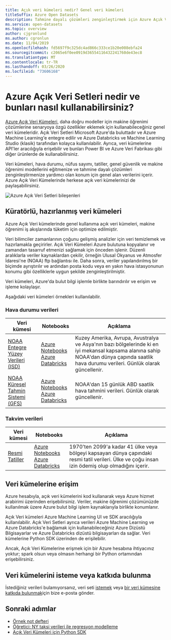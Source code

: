 ```yaml
---
title: Açık veri kümeleri nedir? Genel veri kümeleri
titleSuffix: Azure Open Datasets
description: Tahmine dayalı çözümleri zenginleştirmek için Azure Açık Veri kümeleri, hava durumu, nüfus sayımı, tatiller ve konum gibi genel etki alanından seçilmiş veri kümeleri hakkında bilgi edinin.
ms.service: open-datasets
ms.topic: overview
author: cjgronlund
ms.author: cgronlun
ms.date: 11/04/2019
ms.openlocfilehash: fd5697f9c325dc4ad866c333ce1b20e008ebfa24
ms.sourcegitcommit: c2065e6f0ee0919d36554116432241760de43ec8
ms.translationtype: MT
ms.contentlocale: tr-TR
ms.lasthandoff: 03/26/2020
ms.locfileid: "73606168"
---
```

# <a name="what-are-azure-open-datasets-and-how-can-you-use-them"></a>Azure Açık Veri Setleri nedir ve bunları nasıl kullanabilirsiniz?

[Azure Açık Veri Kümeleri,](https://azure.microsoft.com/services/open-datasets/) daha doğru modeller için makine öğrenimi çözümlerine senaryoya özgü özellikler eklemek için kullanabileceğiniz genel veri kümeleridir. Açık Veri Setleri Microsoft Azure'da buluttadır ve Azure Machine Learning'e entegre edilir ve Azure Databricks ve Machine Learning Studio (klasik) tarafından kolayca kullanılabilir. Ayrıca, veri kümelerine API'ler aracılığıyla erişebilir ve bunları Power BI ve Azure Veri Fabrikası gibi diğer ürünlerde de kullanabilirsiniz.

Veri kümeleri, hava durumu, nüfus sayımı, tatiller, genel güvenlik ve makine öğrenimi modellerini eğitmenize ve tahmine dayalı çözümleri zenginleştirmenize yardımcı olan konum için genel alan verilerini içerir. Azure Açık Veri Kümelerinde herkese açık veri kümelerinizi de paylaşabilirsiniz. 

![Azure Açık Veri Setleri bileşenleri](./media/overview-what-are-open-datasets/open-datasets-components.png)

## <a name="curated-prepared-datasets"></a>Küratörlü, hazırlanmış veri kümeleri
Azure Açık Veri kümelerinde genel kullanıma açık veri kümeleri, makine öğrenimi iş akışlarında tüketim için optimize edilmiştir. 

Veri bilimciler zamanlarının çoğunu gelişmiş analizler için veri temizlemek ve hazırlamakla geçirirler. Açık Veri Kümeleri Azure bulutuna kopyalanır ve zamandan tasarruf etmenizi sağlamak için önceden işlenir. Düzenli aralıklarla veriler kaynaklardan çekilir, örneğin Ulusal Okyanus ve Atmosfer İdaresi'ne (NOAA) ftp bağlantısı ile. Daha sonra, veriler yapılandırılmış bir biçimde ayrıştırılır ve ardından posta kodu veya en yakın hava istasyonunun konumu gibi özelliklerle uygun şekilde zenginleştirilmiştir.

Veri kümeleri, Azure'da bulut bilgi işlemle birlikte barındırılır ve erişim ve işleme kolaylaşır.  

Aşağıdaki veri kümeleri örnekleri kullanılabilir. 

### <a name="weather-data"></a>Hava durumu verileri
 
|Veri kümesi         | Notebooks     | Açıklama                                    |
|----------------|---------------|------------------------------------------------|
|[NOAA Entegre Yüzey Verileri (ISD)](https://azure.microsoft.com/services/open-datasets/catalog/noaa-integrated-surface-data/) | [Azure Notebooks](https://azure.microsoft.com/services/open-datasets/catalog/noaa-integrated-surface-data/?tab=data-access#AzureNotebooks) <br> [Azure Databricks](https://azure.microsoft.com/services/open-datasets/catalog/noaa-integrated-surface-data/?tab=data-access#AzureDatabricks) | Kuzey Amerika, Avrupa, Avustralya ve Asya'nın bazı bölgelerinde ki en iyi mekansal kapsama alanına sahip NOAA'dan dünya çapında saatlik hava durumu verileri. Günlük olarak güncellenir. |
|[NOAA Küresel Tahmin Sistemi (GFS)](https://azure.microsoft.com/services/open-datasets/catalog/noaa-global-forecast-system/) | [Azure Notebooks](https://azure.microsoft.com/services/open-datasets/catalog/noaa-global-forecast-system/?tab=data-access#AzureNotebooks) <br> [Azure Databricks](https://azure.microsoft.com/services/open-datasets/catalog/noaa-global-forecast-system/?tab=data-access#AzureDatabricks) | NOAA'dan 15 günlük ABD saatlik hava tahmini verileri. Günlük olarak güncellenir. |

### <a name="calendar-data"></a>Takvim verileri

|Veri kümesi         | Notebooks     | Açıklama                                    |
|----------------|---------------|------------------------------------------------|
|[Resmi Tatiller](https://azure.microsoft.com/services/open-datasets/catalog/public-holidays/) | [Azure Notebooks](https://azure.microsoft.com/services/open-datasets/catalog/public-holidays/?tab=data-access#AzureNotebooks) <br> [Azure Databricks](https://azure.microsoft.com/services/open-datasets/catalog/public-holidays/?tab=data-access#AzureDatabricks) | 1970'ten 2099'a kadar 41 ülke veya bölgeyi kapsayan dünya çapındaki resmi tatil verileri. Ülke ve çoğu insan izin ödemiş olup olmadığını içerir. |

## <a name="access-to-datasets"></a>Veri kümelerine erişim  
Azure hesabıyla, açık veri kümelerini kod kullanarak veya Azure hizmet arabirimi üzerinden erişebilirsiniz. Veriler, makine öğrenimi çözümünüzde kullanılmak üzere Azure bulut bilgi işlem kaynaklarıyla birlikte konumlanır.  

Açık Veri kümeleri Azure Machine Learning UI ve SDK aracılığıyla kullanılabilir. Açık Veri Setleri ayrıca verileri Azure Machine Learning ve Azure Databricks'e bağlamak için kullanabileceğiniz Azure Dizüstü Bilgisayarlar ve Azure Databricks dizüstü bilgisayarları da sağlar. Veri kümelerine Python SDK üzerinden de erişilebilir. 

Ancak, Açık Veri Kümelerine erişmek için bir Azure hesabına ihtiyacınız yoktur; spark olsun veya olmasın herhangi bir Python ortamından erişebilirsiniz.

## <a name="request-or-contribute-datasets"></a>Veri kümelerini isteme veya katkıda bulunma

İstediğiniz verileri bulamıyorsanız, veri seti [istemek](mailto:aod@microsoft.com?Subject=Request%20dataset%3A%20%3Creplace%20with%20dataset%20name%3E&Body=%0AYour%20name%20and%20institution%3A%20%0A%0ADataset%20name%3A%0A%20%0ADataset%20description%3A%20%0A%3Cfill%20in%20a%20brief%20description%20and%20share%20any%20web%20links%20of%20the%20dataset%3E%20%0A%0ADataset%20size%3A%20%0A%3Chow%20much%20space%20does%20the%20dataset%20need%20today%20and%20how%20much%20is%20it%20expected%20to%20grow%20each%20year%3E%20%0A%0ADataset%20file%20formats%3A%20%0A%3Ccurrent%20dataset%20file%20formats%2C%20and%20optionally%2C%20any%20formats%20that%20the%20dataset%20must%20be%20transformed%20to%20for%20easy%20access%3E%0A%0ALicense%3A%20%0A%3Cwhat%20is%20the%20license%20or%20terms%20and%20conditions%20governing%20the%20distribution%20of%20this%20dataset%3E%0A%0AUse%20cases%3A%20%0A%3CExplain%20some%20common%20use%20of%20the%20dataset.%20E.g.%20weather%20dataset%20can%20be%20useful%20in%20demand%20forecasting%20and%20predictive%20maintenance%20scenarios%3E%20%0A%0AAny%20additional%20information%20you%20want%20us%20to%20know%3A%0A) veya [bir veri kümesine katkıda bulunmak](mailto:aod@microsoft.com?Subject=Contribute%20dataset%3A%20%3Creplace%20with%20dataset%20name%3E&Body=%0AYour%20name%20and%20institution%3A%20%0A%0ADataset%20name%3A%0A%20%0ADataset%20description%3A%20%0A%3Cfill%20in%20a%20brief%20description%20and%20share%20any%20web%20links%20of%20the%20dataset%3E%20%0A%0ADataset%20size%3A%20%0A%3Chow%20much%20space%20does%20the%20dataset%20need%20today%20and%20how%20much%20is%20it%20expected%20to%20grow%20each%20year%3E%20%0A%0ADataset%20file%20formats%3A%20%0A%3Ccurrent%20dataset%20file%20formats%2C%20and%20optionally%2C%20any%20formats%20that%20the%20dataset%20must%20be%20transformed%20to%20for%20easy%20access%3E%0A%0ALicense%3A%20%0A%3Cwhat%20is%20the%20license%20or%20terms%20and%20conditions%20governing%20the%20distribution%20of%20this%20dataset%3E%0A%0AUse%20cases%3A%20%0A%3CExplain%20some%20common%20use%20of%20the%20dataset.%20E.g.%20weather%20dataset%20can%20be%20useful%20in%20demand%20forecasting%20and%20predictive%20maintenance%20scenarios%3E%20%0A%0AAny%20additional%20information%20you%20want%20us%20to%20know%3A%0A)için bize e-posta gönder. 

## <a name="next-steps"></a>Sonraki adımlar
* [Örnek not defteri](samples.md)
* [Öğretici: NY taksi verileri ile regresyon modelleme](/azure/machine-learning/service/tutorial-auto-train-models?context=azure/open-datasets/context/open-datasets-context)
* [Açık Veri Kümeleri için Python SDK](/python/api/azureml-opendatasets/?view=azure-ml-py)
